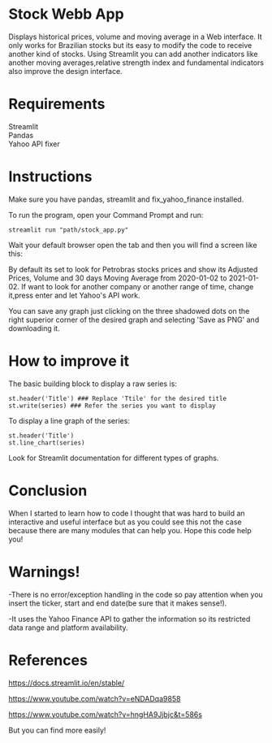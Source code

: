 # Stock Webb App

Displays historical prices, volume and moving average in a Web interface. It only works for Brazilian stocks but its easy to modify the code to receive another kind of stocks. Using Streamlit you can add another indicators like another moving averages,relative strength index and fundamental indicators also improve the design interface.  

# Requirements

Streamlit  
Pandas  
Yahoo API fixer  

# Instructions

Make sure you have pandas, streamlit and fix_yahoo_finance installed.

To run the program, open your Command Prompt and run:
```{r}
streamlit run "path/stock_app.py"
```

Wait your default browser open the tab and then you will find a screen like this:


By default its set to look for Petrobras stocks prices and show its Adjusted Prices, Volume and 30 days Moving Average from 2020-01-02 to 2021-01-02. If want to look for another company or another range of time, change it,press enter and let Yahoo's API work.

You can save any graph just clicking on the three shadowed dots on the right superior corner of the desired graph and selecting 'Save as PNG' and downloading it.

# How to improve it

The basic building block to display a raw series is:

```{r}
st.header('Title') ### Replace 'Ttile' for the desired title
st.write(series) ### Refer the series you want to display
```

To display a line graph of the series:

```{r}
st.header('Title')
st.line_chart(series)
```

Look for Streamlit documentation for different types of graphs.

# Conclusion

When I started to learn how to code I thought that was hard to build an interactive and useful interface but as you could see this not the case because there are many modules that can help you. Hope this code help you!

# Warnings!

-There is no error/exception handling in the code so pay attention when you insert the ticker, start and end date(be sure that it makes sense!).

-It uses the Yahoo Finance API to gather the information so its restricted data range and platform availability.

# References


https://docs.streamlit.io/en/stable/

https://www.youtube.com/watch?v=eNDADqa9858

https://www.youtube.com/watch?v=hngHA9Jjbjc&t=586s

But you can find more easily!



